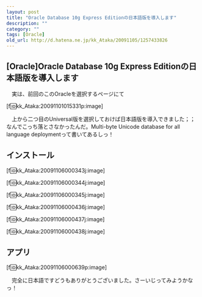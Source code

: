 ```yaml
---
layout: post
title: "Oracle Database 10g Express Editionの日本語版を導入します"
description: ""
category: ""
tags: [Oracle]
old_url: http://d.hatena.ne.jp/kk_Ataka/20091105/1257433826
---
```


\[Oracle\]Oracle Database 10g Express Editionの日本語版を導入します
-------------------------------------------------------------------

　実は、前回のこのOracleを選択するページにて

\[f:id:kk\_Ataka:20091101015331p:image\]

　上から二つ目のUniversal版を選択しておけば日本語版を導入できました；；　なんでこっち落とさなかったんだ。Multi-byte Unicode database for all language deploymentって書いてあるしっ！

インストール
------------

\[f:id:kk\_Ataka:20091106000343j:image\]

\[f:id:kk\_Ataka:20091106000344j:image\]

\[f:id:kk\_Ataka:20091106000345j:image\]

\[f:id:kk\_Ataka:20091106000436j:image\]

\[f:id:kk\_Ataka:20091106000437j:image\]

\[f:id:kk\_Ataka:20091106000438j:image\]

アプリ
------

\[f:id:kk\_Ataka:20091106000639p:image\]

　完全に日本語ですどうもありがとうございました。さーいじってみようかなっ！
